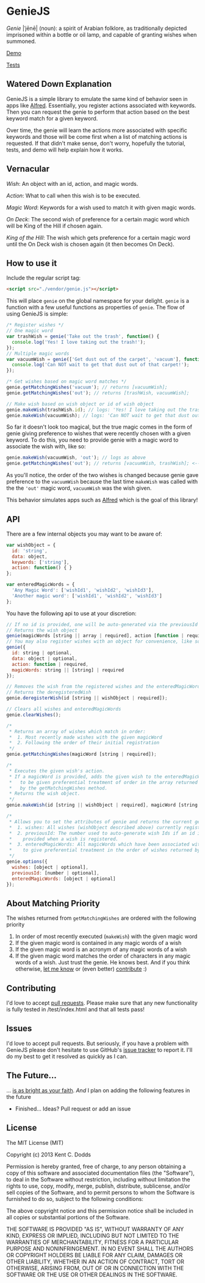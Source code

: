 GenieJS
=====
*Genie* |ˈjēnē| (noun): a spirit of Arabian folklore, as traditionally depicted imprisoned
within a bottle or oil lamp, and capable of granting wishes when summoned.

[Demo](http://kentcdodds.github.io/genie)

[Tests](http://kentcdodds.github.io/genie/test)

Watered Down Explanation
--
GenieJS is a simple library to emulate the same kind of behavior seen in apps like
[Alfred](http://www.alfredapp.com/). Essentially, you register actions associated with
keywords. Then you can request the genie to perform that action based on the best keyword
match for a given keyword.

Over time, the genie will learn the actions more associated with specific keywords and
those will be come first when a list of matching actions is requested. If that didn't
make sense, don't worry, hopefully the tutorial, tests, and demo will help explain how
it works.

Vernacular
--
*Wish*: An object with an id, action, and magic words.

*Action*: What to call when this wish is to be executed.

*Magic Word*: Keywords for a wish used to match it with given magic words.

*On Deck*: The second wish of preference for a certain magic word which will be King of
the Hill if chosen again. 

*King of the Hill*: The wish which gets preference for a certain magic word until the
On Deck wish is chosen again (it then becomes On Deck).

How to use it
--
Include the regular script tag:

```html
<script src="./vendor/genie.js"></script>
```

This will place `genie` on the global namespace for your delight. `genie` is a
function with a few useful functions as properties of `genie`. The flow of
using GenieJS is simple:

```javascript
/* Register wishes */
// One magic word
var trashWish = genie('Take out the trash', function() {
  console.log('Yes! I love taking out the trash!');
});
// Multiple magic words
var vacuumWish = genie(['Get dust out of the carpet', 'vacuum'], function() {
  console.log('Can NOT wait to get that dust out of that carpet!');
});

/* Get wishes based on magic word matches */
genie.getMatchingWishes('vacuum'); // returns [vacuumWish];
genie.getMatchingWishes('out'); // returns [trashWish, vacuumWish];

// Make wish based on wish object or id of wish object
genie.makeWish(trashWish.id); // logs: 'Yes! I love taking out the trash!'
genie.makeWish(vacuumWish); // logs: 'Can NOT wait to get that dust out of that carpet!'
```

So far it doesn't look too magical, but the true magic comes in the form of genie giving
preference to wishes that were recently chosen with a given keyword. To do this, you need
to provide genie with a magic word to associate the wish with, like so:

```javascript
genie.makeWish(vacuumWish, 'out'); // logs as above
genie.getMatchingWishes('out'); // returns [vacuumWish, trashWish]; <-- Notice difference from above
```

As you'll notice, the order of the two wishes is changed because genie gave preference
to the `vacuumWish` because the last time `makeWish` was called with the the `'out'`
magic word, `vacuumWish` was the wish given.

This behavior simulates apps such as [Alfred](http://www.alfredapp.com/) which is the
goal of this library!

API
--
There are a few internal objects you may want to be aware of:
```javascript
var wishObject = {
  id: 'string',
  data: object,
  keywords: ['string'],
  action: function() { }
};

var enteredMagicWords = {
  'Any Magic Word': ['wishId1', 'wishId2', 'wishId3'],
  'Another magic word': ['wishId1', 'wishId2', 'wishId3']
};
```

You have the following api to use at your discretion:

```javascript
// If no id is provided, one will be auto-generated via the previousId + 1
// Returns the wish object
genie(magicWords [string || array | required], action [function | required], data [object | optional], id [string | optional]);
// You may also register wishes with an object for convenience, like so:
genie({
  id: string | optional,
  data: object | optional,
  action: function | required,
  magicWords: string || [string] | required
});

// Removes the wish from the registered wishes and the enteredMagicWords
// Returns the deregisteredWish
genie.deregisterWish(id [string || wishObject | required]);

// Clears all wishes and enteredMagicWords
genie.clearWishes();

/* 
 * Returns an array of wishes which match in order:
 *  1. Most recently made wishes with the given magicWord
 *  2. Following the order of their initial registration
 */
genie.getMatchingWishes(magicWord [string | required]);

/* 
 * Executes the given wish's action.
 * If a magicWord is provided, adds the given wish to the enteredMagicWords
 *   to be given preferential treatment of order in the array returned
 *   by the getMatchingWishes method.
 * Returns the wish object.
 */
genie.makeWish(id [string || wishObject | required], magicWord [string | optional]);

/*
 * Allows you to set the attributes of genie and returns the current genie options.
 *  1. wishes: All wishes (wishObject described above) currently registered
 *  2. previousId: The number used to auto-generate wish Ids if an id is not
 *    provided when a wish is registered.
 *  3. enteredMagicWords: All magicWords which have been associated with wishes
 *    to give preferential treatment in the order of wishes returned by getMatchingWishes
 */
genie.options({
  wishes: [object | optional],
  previousId: [number | optional],
  enteredMagicWords: [object | optional]
});
```

About Matching Priority
--
The wishes returned from `getMatchingWishes` are ordered with the following priority
  1. In order of most recently executed (`makeWish`) with the given magic word
  2. If the given magic word is contained in any magic words of a wish
  3. If the given magic word is an acronym of any magic words of a wish
  4. If the given magic word matches the order of characters in any magic words of a wish.
Just trust the genie. He knows best. And if you think otherwise,
[let me know](https://github.com/kentcdodds/genie/issues) or (even better)
[contribute](https://github.com/kentcdodds/genie/pulls) :)

Contributing
--
I'd love to accept [pull requests](https://github.com/kentcdodds/genie/pulls). Please make
sure that any new functionality is fully tested in /test/index.html and that all tests pass!

Issues
--
I'd love to accept pull requests. But seriously, if you have a problem with GenieJS
please don't hesitate to use GitHub's [issue tracker](https://github.com/kentcdodds/genie/issues)
to report it. I'll do my best to get it resolved as quickly as I can.

The Future...
--
... [is as bright as your faith](https://www.lds.org/general-conference/2009/04/be-of-good-cheer?lang=eng).
*And* I plan on adding the following features in the future

 - Finished... Ideas? Pull request or add an issue

License
--
The MIT License (MIT)

Copyright (c) 2013 Kent C. Dodds

Permission is hereby granted, free of charge, to any person obtaining a copy of
this software and associated documentation files (the "Software"), to deal in
the Software without restriction, including without limitation the rights to
use, copy, modify, merge, publish, distribute, sublicense, and/or sell copies of
the Software, and to permit persons to whom the Software is furnished to do so,
subject to the following conditions:

The above copyright notice and this permission notice shall be included in all
copies or substantial portions of the Software.

THE SOFTWARE IS PROVIDED "AS IS", WITHOUT WARRANTY OF ANY KIND, EXPRESS OR
IMPLIED, INCLUDING BUT NOT LIMITED TO THE WARRANTIES OF MERCHANTABILITY, FITNESS
FOR A PARTICULAR PURPOSE AND NONINFRINGEMENT. IN NO EVENT SHALL THE AUTHORS OR
COPYRIGHT HOLDERS BE LIABLE FOR ANY CLAIM, DAMAGES OR OTHER LIABILITY, WHETHER
IN AN ACTION OF CONTRACT, TORT OR OTHERWISE, ARISING FROM, OUT OF OR IN
CONNECTION WITH THE SOFTWARE OR THE USE OR OTHER DEALINGS IN THE SOFTWARE.